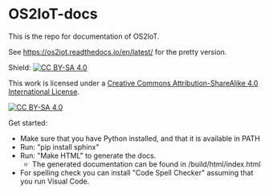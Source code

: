 # OS2IoT-docs

This is the repo for documentation of OS2IoT.

See https://os2iot.readthedocs.io/en/latest/ for the pretty version.


Shield: [![CC BY-SA 4.0][cc-by-sa-shield]][cc-by-sa]

This work is licensed under a
[Creative Commons Attribution-ShareAlike 4.0 International License][cc-by-sa].

[![CC BY-SA 4.0][cc-by-sa-image]][cc-by-sa]

[cc-by-sa]: http://creativecommons.org/licenses/by-sa/4.0/
[cc-by-sa-image]: https://licensebuttons.net/l/by-sa/4.0/88x31.png
[cc-by-sa-shield]: https://img.shields.io/badge/License-CC%20BY--SA%204.0-lightgrey.svg

Get started:
* Make sure that you have Python installed, and that it is available in PATH
* Run: "pip install sphinx"
* Run: "Make HTML" to generate the docs.
    * The generated documentation can be found in /build/html/index.html
* For spelling check you can install "Code Spell Checker" assuming that you run Visual Code.